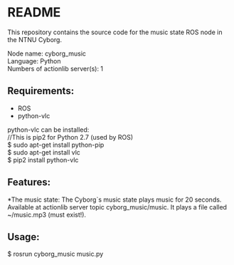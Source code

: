 # README
This repository contains the source code for the music state ROS node in the NTNU Cyborg.

Node name: cyborg_music  
Language: Python  
Numbers of actionlib server(s): 1  

## Requirements:
* ROS  
* python-vlc  

python-vlc can be installed:  
//This is pip2 for Python 2.7 (used by ROS)  
$ sudo apt-get install python-pip  
$ sudo apt-get install vlc  
$ pip2 install python-vlc  

## Features:
*The music state: The Cyborg`s music state plays music for 20 seconds. Available at actionlib server topic cyborg_music/music. It plays a file called ~/music.mp3 (must exist!).

## Usage:
$ rosrun cyborg_music music.py
